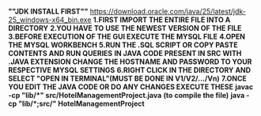 **""JDK INSTALL FIRST""** https://download.oracle.com/java/25/latest/jdk-25_windows-x64_bin.exe
**1.FIRST IMPORT THE ENTIRE FILE INTO A DIRECTORY**
**2.YOU HAVE TO USE THE NEWEST VERSION OF THE FILE**
**3.BEFORE EXECUTION OF THE GUI EXECUTE THE MYSQL FILE**
**4.OPEN THE MYSQL WORKBENCH**
**5.RUN THE .SQL SCRIPT OR COPY PASTE CONTENTS AND RUN QUERIES**
    **IN JAVA CODE PRESENT IN SRC WITH .JAVA EXTENSION CHANGE THE HOSTNAME AND PASSWORD TO YOUR RESPECTIVE MYSQL SETTINGS**
**6.RIGHT CLICK IN THE DIRECTORY AND SELECT "OPEN IN TERMINAL"(MUST BE DONE IN V1/V2/.../Vn)**
**7.ONCE YOU EDIT THE JAVA CODE OR DO ANY CHANGES EXECUTE THESE**
  **javac -cp "lib/*" src/HotelManagementProject.java** **(to compile the file)**
  **java -cp "lib/*;src/" HotelManagementProject**
